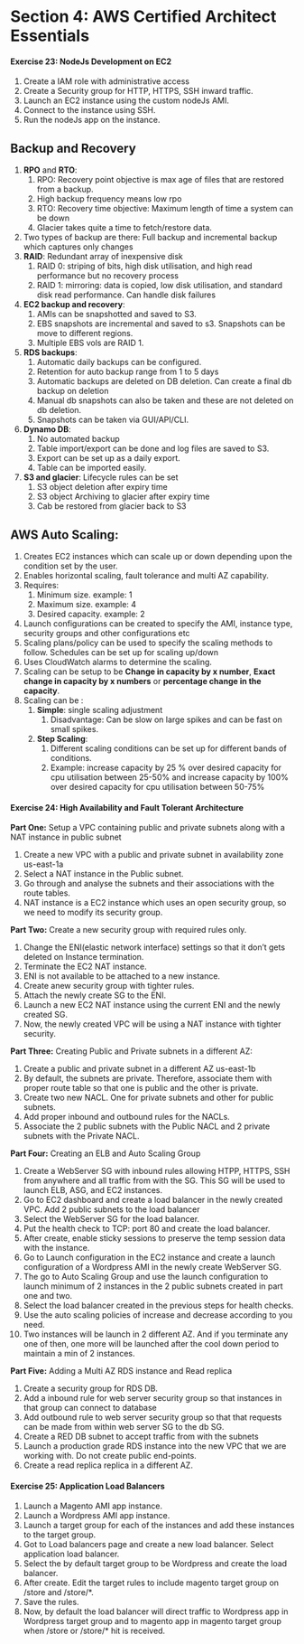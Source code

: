 # Section 4: AWS Certified Architect  Essentials

#### Exercise 23: NodeJs Development on EC2

1. Create a IAM role with administrative access
2. Create a Security group for HTTP, HTTPS, SSH inward traffic.
3. Launch an EC2 instance using the custom nodeJs AMI.
4. Connect to the instance using SSH.
5. Run the nodeJs app on the instance.


## Backup and Recovery 

1. <b>RPO</b> and <b>RTO</b>: 
    1. RPO: Recovery point objective is max age of files that are restored from a backup.
    2. High backup frequency means low rpo
    3. RTO: Recovery time objective: Maximum length of time a system can be down
    4. Glacier takes quite a time to fetch/restore data.
2. Two types of backup are there: Full backup and incremental backup which captures only changes
3. <b>RAID</b>: Redundant array of inexpensive disk
    1. RAID 0: striping of bits, high disk utilisation, and high read performance but no recovery process
    2. RAID 1: mirroring: data is copied, low disk utilisation, and standard disk read performance. Can handle disk failures
4. <b>EC2 backup and recovery</b>: 
    1. AMIs can be snapshotted and saved to S3.
    2. EBS snapshots are incremental and saved to s3. Snapshots can be move to different regions.
    3. Multiple EBS vols are RAID 1.
5. <b>RDS backups</b>: 
    1. Automatic daily backups can be configured.
    2. Retention for auto backup range from 1 to 5 days
    3. Automatic backups are deleted on DB deletion. Can create a final db backup on deletion
    4. Manual db snapshots can also be taken and these are not deleted on db deletion.
    5. Snapshots can be taken via GUI/API/CLI.
6. <b>Dynamo DB</b>: 
    1. No automated backup
    2. Table import/export can be done and log files are saved to S3.
    3. Export can be set up as a daily export.
    4. Table can be imported easily.
7.  <b>S3 and glacier</b>: Lifecycle rules can be set
    1. S3 object deletion after expiry time
    2. S3 object Archiving to glacier after expiry time
    3. Cab be restored from glacier back to S3

## AWS Auto Scaling: 

1. Creates EC2 instances which can scale up or down depending upon the condition set by the user.
2. Enables horizontal scaling, fault tolerance and multi AZ capability.
3. Requires:
    1. Minimum size. example: 1
    2. Maximum size. example: 4
    3. Desired capacity. example: 2
4. Launch configurations can be created to specify the AMI, instance type, security groups and other configurations etc
5. Scaling plans/policy can be used to specify the scaling methods to follow. Schedules can be set up for scaling up/down
6. Uses CloudWatch alarms to determine the scaling.
7. Scaling can be setup to be <b>Change in capacity by x number</b>, <b>Exact change in capacity by x numbers</b> or <b>percentage change in the capacity</b>.
8. Scaling can be :
    1. <b>Simple</b>: single scaling adjustment
        1. Disadvantage: Can be slow on large spikes and can be fast on small spikes. 
    2. <b>Step Scaling</b>: 
        1. Different scaling conditions can be set up for different bands of conditions.
        2. Example: increase capacity by 25 % over desired capacity for cpu utilisation between 25-50% and increase capacity by 100% over desired capacity for cpu utilisation between 50-75% 
        
        
#### Exercise 24: High Availability and Fault Tolerant Architecture

<b>Part One:</b> Setup a VPC containing public and private subnets along with a NAT instance in public subnet
1. Create a new VPC with a public and private subnet in availability zone us-east-1a
2. Select a NAT instance in the Public subnet.
3. Go through and analyse the subnets and their associations with the route tables.
4. NAT instance is a EC2 instance which uses an open security group, so we need to modify its security group.

<b>Part Two:</b> Create a new security group with required rules only.
1. Change the ENI(elastic network interface) settings so that it don’t gets deleted on Instance termination.
2. Terminate the EC2 NAT instance.
3. ENI is not available to be attached to a new instance.
4. Create anew security group with tighter rules.
5. Attach the newly create SG to the ENI.
6. Launch a new EC2 NAT instance using the current ENI and the newly created SG.
7. Now, the newly created VPC will be using a NAT instance with tighter security.

<b>Part Three:</b> Creating Public and Private subnets in a different AZ:
1. Create a public and private subnet in a different AZ us-east-1b
2. By default, the subnets are private. Therefore, associate them with proper route table so that one is public and the other is private.
3. Create two new NACL. One for private subnets and other for public subnets.
4. Add proper inbound and outbound rules for the NACLs.
5. Associate the 2 public subnets with the Public NACL and 2 private subnets with the Private NACL.

<b>Part Four:</b> Creating an ELB and Auto Scaling Group
1. Create a WebServer SG with inbound rules allowing HTPP, HTTPS, SSH from anywhere and all traffic from with the SG. This SG will be used to launch ELB, ASG, and EC2 instances.
2. Go to EC2 dashboard and create a load balancer in the newly created VPC. Add 2 public subnets to the load balancer
3. Select the WebServer SG for the load balancer.
4. Put the health check to TCP: port 80 and create the load balancer.
5. After create, enable sticky sessions to preserve the temp session data with the instance.
6. Go to Launch configuration in the EC2 instance and create a launch configuration of a Wordpress AMI in the newly create WebServer SG.
7. The go to Auto Scaling Group and use the launch configuration to launch minimum of 2 instances in the 2 public subnets created in part one and two.
8. Select the load balancer created in the previous steps for health checks.
9. Use the auto scaling policies of increase and decrease according to you need.
10. Two instances will be launch in 2 different AZ. And if you terminate any one of then, one more will be launched after the cool down period to maintain a min of 2 instances.


<b>Part Five:</b> Adding a Multi AZ RDS instance and Read replica
1. Create a security group for RDS DB.
2. Add a inbound rule for web server security group so that instances in that group can connect to database
3. Add outbound rule to web server security group so that that requests can be made from within web server SG to the db SG.
4. Create a RED DB subnet to accept traffic from with the subnets
5. Launch a production grade RDS instance into the new VPC that we are working with. Do not create public end-points.
6. Create a read replica replica in a different AZ.

#### Exercise 25: Application Load Balancers

1. Launch a Magento AMI app instance.
2. Launch a Wordpress AMI app instance.
3. Launch a target group for each of the instances and add these instances to the target group.
4. Got to Load balancers page and create a new load balancer. Select application load balancer.
5. Select the by default target group to be Wordpress and create the load balancer.
6. After create. Edit the target rules to include magento target group on /store and /store/*.
7. Save the rules.
8. Now, by default the load balancer will direct traffic to Wordpress app in Wordpress target group and to magento app in magento target group when /store or /store/* hit is received.
